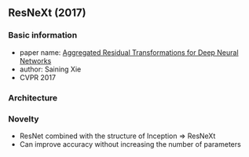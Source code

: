 ## ResNeXt (2017) 

### Basic information
- paper name: [Aggregated Residual Transformations for Deep Neural Networks](https://arxiv.org/abs/1611.05431)
- author: Saining Xie
- CVPR 2017

### Architecture

### Novelty
- ResNet combined with the structure of Inception => ResNeXt
- Can improve accuracy without increasing the number of parameters